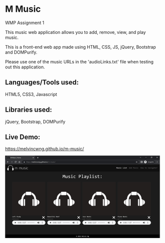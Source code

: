 # M Music

WMP Assignment 1

This music web application allows you to add, remove, view, and play music.

This is a front-end web app made using HTML, CSS, JS, jQuery, Bootstrap and DOMPurify.

Please use one of the music URLs in the 'audioLinks.txt' file when testing out this application.

## Languages/Tools used:

HTML5, CSS3, Javascript

## Libraries used:

jQuery, Bootstrap, DOMPurify

## Live Demo:

https://melvincwng.github.io/m-music/

<img src="https://github.com/melvincwng/m-music/blob/change-demo-image/img/demo.jpg"/>
